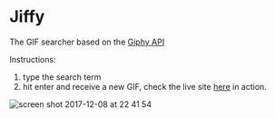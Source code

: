 # Jiffy
The GIF searcher based on the [Giphy API](https://developers.giphy.com/explorer/)

Instructions: 
1. type the search term
2. hit enter and receive a new GIF, check the live site [here](https://jiffysearch.herokuapp.com/) in action.

![screen shot 2017-12-08 at 22 41 54](https://user-images.githubusercontent.com/9334646/33786394-4a80fb5a-dc69-11e7-98b0-50a4429ed5fd.png)
